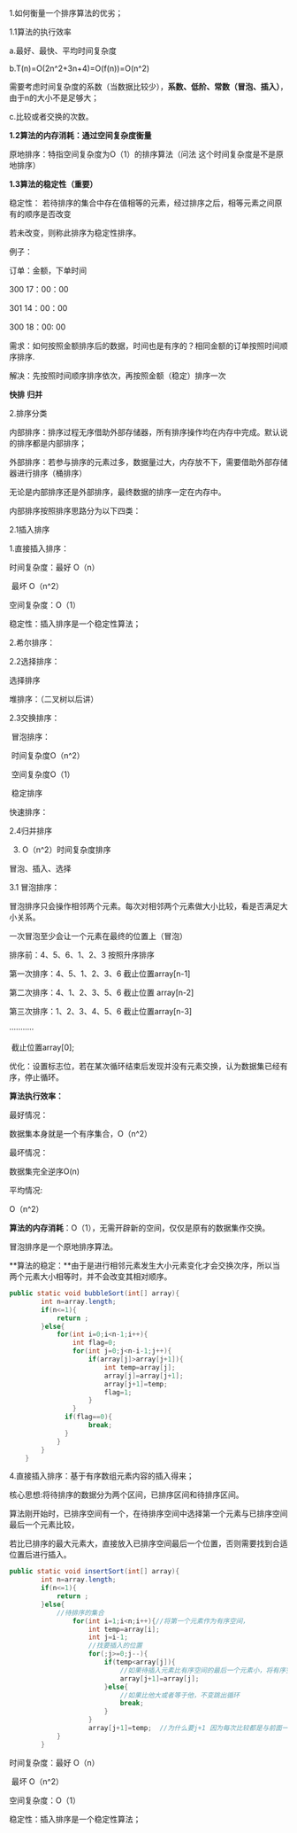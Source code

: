 1.如何衡量一个排序算法的优劣；

1.1算法的执行效率

a.最好、最快、平均时间复杂度

b.T(n)=O(2n^2+3n+4)=O(f(n))=O(n^2)

需要考虑时间复杂度的系数（当数据比较少），**系数、低阶、常数（冒泡、插入）**，由于n的大小不是足够大；

c.比较或者交换的次数。

**1.2算法的内存消耗：通过空间复杂度衡量**

原地排序：特指空间复杂度为O（1）的排序算法（问法  这个时间复杂度是不是原地排序）



**1.3算法的稳定性（重要）**

稳定性： 若待排序的集合中存在值相等的元素，经过排序之后，相等元素之间原有的顺序是否改变

 若未改变，则称此排序为稳定性排序。

例子：

订单：金额，下单时间

300  17：00：00

301  14：00：00

300  18：00:   00

需求：如何按照金额排序后的数据，时间也是有序的？相同金额的订单按照时间顺序排序.

解决：先按照时间顺序排序依次，再按照金额（稳定）排序一次

**快排**  **归并**



2.排序分类

内部排序：排序过程无序借助外部存储器，所有排序操作均在内存中完成。默认说的排序都是内部排序；



外部排序：若参与排序的元素过多，数据量过大，内存放不下，需要借助外部存储器进行排序（桶排序）



无论是内部排序还是外部排序，最终数据的排序一定在内存中。



内部排序按照排序思路分为以下四类：

2.1插入排序

1.直接插入排序：

时间复杂度：最好 O（n）

​		       最坏 O（n^2）

空间复杂度：O（1）

稳定性：插入排序是一个稳定性算法；

2.希尔排序：



2.2选择排序：

选择排序

堆排序：（二叉树以后讲）



2.3交换排序：

​	冒泡排序：

​	时间复杂度O（n^2）

​	空间复杂度O（1）

​	稳定排序

快速排序：



2.4归并排序



3. O（n^2）时间复杂度排序

冒泡、插入、选择

3.1 冒泡排序：

冒泡排序只会操作相邻两个元素。每次对相邻两个元素做大小比较，看是否满足大小关系。

一次冒泡至少会让一个元素在最终的位置上（冒泡）



排序前：4、5、6、1、2、3    按照升序排序

第一次排序：4、5、1、2、3、6   截止位置array[n-1]

第二次排序：4、1、2、3、5、6  截止位置 array[n-2]

第三次排序：1、2、3、4、5、6 截止位置array[n-3]

···········

​							截止位置array[0];



优化：设置标志位，若在某次循环结束后发现并没有元素交换，认为数据集已经有序，停止循环。

**算法执行效率：**

最好情况：

数据集本身就是一个有序集合，O（n^2）

最坏情况：

数据集完全逆序O(n)

平均情况:

O（n^2）

**算法的内存消耗**：O（1），无需开辟新的空间，仅仅是原有的数据集作交换。

冒泡排序是一个原地排序算法。



**算法的稳定：**由于是进行相邻元素发生大小元素变化才会交换次序，所以当两个元素大小相等时，并不会改变其相对顺序。





```java
public static void bubbleSort(int[] array){
        int n=array.length;
        if(n<=1){
            return ;
        }else{
            for(int i=0;i<n-1;i++){
                int flag=0;
                for(int j=0;j<n-i-1;j++){
                    if(array[j]>array[j+1]){
                        int temp=array[j];
                        array[j]=array[j+1];
                        array[j+1]=temp;
                        flag=1;
                    }
                }
              if(flag==0){
                    break;
              }
            }
        }
    }
```



4.直接插入排序：基于有序数组元素内容的插入得来；

核心思想:将待排序的数据分为两个区间，已排序区间和待排序区间。

算法刚开始时，已排序空间有一个，在待排序空间中选择第一个元素与已排序空间最后一个元素比较，

若比已排序的最大元素大，直接放入已排序空间最后一个位置，否则需要找到合适位置后进行插入。

```java
public static void insertSort(int[] array){
        int n=array.length;
        if(n<=1){
            return ;
        }else{
            //待排序的集合
                for(int i=1;i<n;i++){//将第一个元素作为有序空间，
                    int temp=array[i];
                    int j=i-1;
                    //找要插入的位置
                    for(;j>=0;j--){
                        if(temp<array[j]){
                            //如果待插入元素比有序空间的最后一个元素小，将有序空间的最后一个元素向后移							一位	
                            array[j+1]=array[j];
                        }else{
                            //如果比他大或者等于他，不变跳出循环
                            break;
                        }
                    }
                    array[j+1]=temp;  //为什么要j+1 因为每次比较都是与前面一个比较大小，如果那么要查入									的位置就是j后面的那个位置
            }
        }
```



时间复杂度：最好 O（n）

​		       最坏 O（n^2）

空间复杂度：O（1）

稳定性：插入排序是一个稳定性算法；